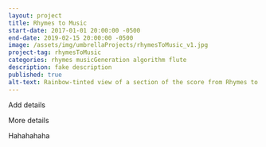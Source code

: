 ```yaml
---
layout: project
title: Rhymes to Music
start-date: 2017-01-01 20:00:00 -0500
end-date: 2019-02-15 20:00:00 -0500
image: /assets/img/umbrellaProjects/rhymesToMusic_v1.jpg
project-tag: rhymesToMusic
categories: rhymes musicGeneration algorithm flute
description: fake description
published: true
alt-text: Rainbow-tinted view of a section of the score from Rhymes to Music's output of Commonplaces.
---
```

Add details

More details

Hahahahaha
